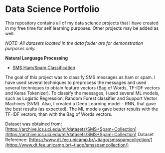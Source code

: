 # Data Science Portfolio
This repository contains all of my data science projects that I have created in my free time for self learning purposes. Other projects may be added as well.

*NOTE: All datasets located in the data folder are for demonstration purposes only.*

**Natural Language Processing**

- [SMS Ham/Spam Classification](.ipynb-Notebooks/SMS-Classification.ipynb)

The goal of this project was to classify SMS messages as ham or spam. I have used several techniques to preprocess the messages and used several techniques to obtain feature vectors (Bag of Words, TF-IDF vectors and Keras Tokenizer). To classify the messages, I used several ML models, such as Logistic Regression, Random Forest classifier and Support Vector Machines (SVM). Also, I created a Deep Learning model - RNN, that gave the best results (as expected). The ML models gave better results with the TF-IDF vectors, than with the Bag of Words vectors.


Dataset was obtained from: [https://archive.ics.uci.edu/ml/datasets/SMS+Spam+Collection](https://archive.ics.uci.edu/ml/datasets/SMS+Spam+Collection)
Dataset Reference: [https://www.dt.fee.unicamp.br/~tiago/smsspamcollection/](https://www.dt.fee.unicamp.br/~tiago/smsspamcollection/)
